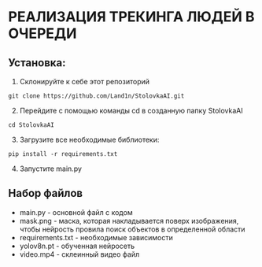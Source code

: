 # РЕАЛИЗАЦИЯ ТРЕКИНГА ЛЮДЕЙ В ОЧЕРЕДИ
## Установка:

1. Склонируйте к себе этот репозиторий
```
git clone https://github.com/Land1n/StolovkaAI.git
```
2. Перейдите с помощью команды cd в созданную папку StolovkaAI
```
cd StolovkaAI
```
3. Загрузите все необходимые библиотеки: 
```
pip install -r requirements.txt
```
4. Запустите main.py

## Набор файлов 

* main.py - основной файл с кодом
* mask.png - маска, которая накладывается поверх изображения, чтобы нейрость провила поиск объектов в определенной области
* requirements.txt - необходимые зависимости
* yolov8n.pt - обученная нейросеть 
* video.mp4 - склеинный видео файл
